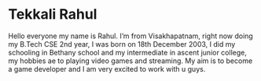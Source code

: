 # Tekkali Rahul  
Hello everyone my name is Rahul. I’m from Visakhapatnam, right now doing my B.Tech CSE 2nd year, I was born on 18th December 2003, I did my schooling in Bethany school and my intermediate in ascent junior college, my hobbies ae to playing video games and streaming. My aim is to become a   game developer and I am very excited to work with u guys.  
